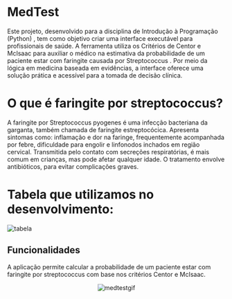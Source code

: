 # **MedTest**

Este projeto, desenvolvido para a disciplina de Introdução à Programação (Python) , tem como objetivo criar uma interface executável para profissionais de saúde. A ferramenta utiliza os Critérios de Centor e McIsaac para auxiliar o médico na estimativa da probabilidade de um paciente estar com faringite causada por Streptococcus . Por meio da lógica em medicina baseada em evidências, a interface oferece uma solução prática e acessível para a tomada de decisão clínica.

# **O que é  faringite por streptococcus?**

A faringite por Streptococcus pyogenes é uma infecção bacteriana da garganta, também chamada de faringite estreptocócica. Apresenta sintomas como: inflamação e dor na faringe, frequentemente acompanhada por febre, dificuldade para engolir e linfonodos inchados em região cervical. Transmitida pelo contato com secreções respiratórias, é mais comum em crianças, mas pode afetar qualquer idade. O tratamento envolve antibióticos, para evitar complicações graves.

# **Tabela que utilizamos no desenvolvimento:**
![tabela](https://github.com/user-attachments/assets/b7168092-f68d-43b4-8a95-d6ddc2fd43c5)


## **Funcionalidades**

A aplicação permite calcular a probabilidade de um paciente estar com faringite por streptococcus com base nos critérios Centor e McIsaac.

<p align="center">
  <img src="https://github.com/user-attachments/assets/e205791c-e945-40a9-a73f-64f05eb1ddfa" alt="medtestgif" />
</p>
